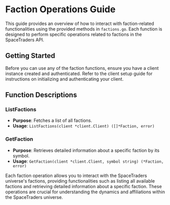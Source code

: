 # Faction Operations Guide

This guide provides an overview of how to interact with faction-related functionalities using the provided methods in `factions.go`. Each function is designed to perform specific operations related to factions in the SpaceTraders API.

## Getting Started

Before you can use any of the faction functions, ensure you have a client instance created and authenticated. Refer to the client setup guide for instructions on initializing and authenticating your client.

## Function Descriptions

### ListFactions

- **Purpose**: Fetches a list of all factions.
- **Usage**: `ListFactions(client *client.Client) ([]*Faction, error)`

### GetFaction

- **Purpose**: Retrieves detailed information about a specific faction by its symbol.
- **Usage**: `GetFaction(client *client.Client, symbol string) (*Faction, error)`

Each faction operation allows you to interact with the SpaceTraders universe's factions, providing functionalities such as listing all available factions and retrieving detailed information about a specific faction. These operations are crucial for understanding the dynamics and affiliations within the SpaceTraders universe.
